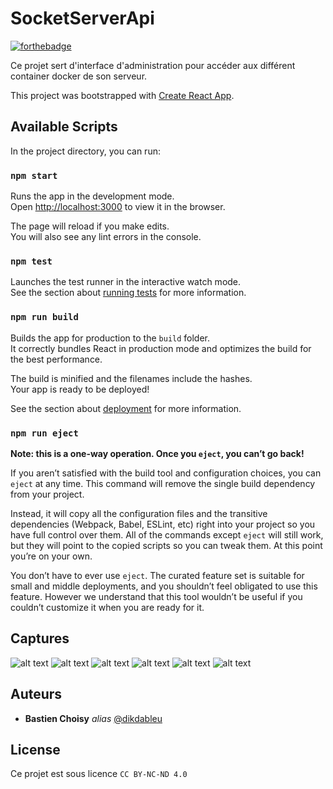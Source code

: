 # SocketServerApi

[![forthebadge](http://forthebadge.com/images/badges/built-with-love.svg)](http://forthebadge.com)

Ce projet sert d'interface d'administration pour accéder aux différent container docker de son serveur.


This project was bootstrapped with [Create React App](https://github.com/facebook/create-react-app).

## Available Scripts

In the project directory, you can run:

### `npm start`

Runs the app in the development mode.<br />
Open [http://localhost:3000](http://localhost:3000) to view it in the browser.

The page will reload if you make edits.<br />
You will also see any lint errors in the console.

### `npm test`

Launches the test runner in the interactive watch mode.<br />
See the section about [running tests](https://facebook.github.io/create-react-app/docs/running-tests) for more information.

### `npm run build`

Builds the app for production to the `build` folder.<br />
It correctly bundles React in production mode and optimizes the build for the best performance.

The build is minified and the filenames include the hashes.<br />
Your app is ready to be deployed!

See the section about [deployment](https://facebook.github.io/create-react-app/docs/deployment) for more information.

### `npm run eject`

**Note: this is a one-way operation. Once you `eject`, you can’t go back!**

If you aren’t satisfied with the build tool and configuration choices, you can `eject` at any time. This command will remove the single build dependency from your project.

Instead, it will copy all the configuration files and the transitive dependencies (Webpack, Babel, ESLint, etc) right into your project so you have full control over them. All of the commands except `eject` will still work, but they will point to the copied scripts so you can tweak them. At this point you’re on your own.

You don’t have to ever use `eject`. The curated feature set is suitable for small and middle deployments, and you shouldn’t feel obligated to use this feature. However we understand that this tool wouldn’t be useful if you couldn’t customize it when you are ready for it.

## Captures

![alt text](https://imagegit.s3.eu-central-1.amazonaws.com/Capture+d%E2%80%99%C3%A9cran+2020-01-28+%C3%A0+00.05.18.png)
![alt text](https://imagegit.s3.eu-central-1.amazonaws.com/Capture+d%E2%80%99%C3%A9cran+2020-01-28+%C3%A0+00.05.26.png)
![alt text](https://imagegit.s3.eu-central-1.amazonaws.com/Capture+d%E2%80%99%C3%A9cran+2020-01-28+%C3%A0+00.05.34.png)
![alt text](https://imagegit.s3.eu-central-1.amazonaws.com/Capture+d%E2%80%99%C3%A9cran+2020-01-28+%C3%A0+00.05.39.png)
![alt text](https://imagegit.s3.eu-central-1.amazonaws.com/Capture+d%E2%80%99%C3%A9cran+2020-01-28+%C3%A0+00.05.44.png)
![alt text](https://imagegit.s3.eu-central-1.amazonaws.com/Capture+d%E2%80%99%C3%A9cran+2020-01-28+%C3%A0+00.05.49.png)

## Auteurs

* **Bastien Choisy** _alias_ [@dikdableu](https://github.com/dikdableu)

## License

Ce projet est sous licence ``CC BY-NC-ND 4.0``


